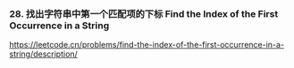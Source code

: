 ### 28. 找出字符串中第一个匹配项的下标 Find the Index of the First Occurrence in a String
https://leetcode.cn/problems/find-the-index-of-the-first-occurrence-in-a-string/description/
